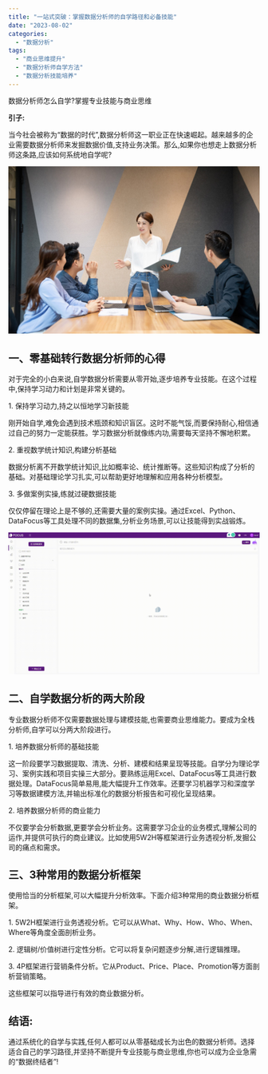 ```yaml
---
title: "一站式突破：掌握数据分析师的自学路径和必备技能"
date: "2023-08-02"
categories: 
  - "数据分析"
tags: 
  - "商业思维提升"
  - "数据分析师自学方法"
  - "数据分析技能培养"
---
```


数据分析师怎么自学?掌握专业技能与商业思维

**引子:**

当今社会被称为“数据的时代”,数据分析师这一职业正在快速崛起。越来越多的企业需要数据分析师来发掘数据价值,支持业务决策。那么,如果你也想走上数据分析师这条路,应该如何系统地自学呢?

![](images/1655177478-image-png.png)

## 一、零基础转行数据分析师的心得

对于完全的小白来说,自学数据分析需要从零开始,逐步培养专业技能。在这个过程中,保持学习动力和计划是非常关键的。

1\. 保持学习动力,持之以恒地学习新技能

刚开始自学,难免会遇到技术瓶颈和知识盲区。这时不能气馁,而要保持耐心,相信通过自己的努力一定能获胜。学习数据分析就像练内功,需要每天坚持不懈地积累。

2\. 重视数学统计知识,构建分析基础

数据分析离不开数学统计知识,比如概率论、统计推断等。这些知识构成了分析的基础。对基础理论学习扎实,可以帮助更好地理解和应用各种分析模型。

3\. 多做案例实操,练就过硬数据技能

仅仅停留在理论上是不够的,还需要大量的案例实操。通过Excel、Python、DataFocus等工具处理不同的数据集,分析业务场景,可以让技能得到实战锻炼。

![](images/1688435392-GIF%E5%9B%BE2-14-%E5%B0%8F%E6%85%A7-%E5%8C%BB%E7%96%97.gif)

## 二、自学数据分析的两大阶段

专业数据分析师不仅需要数据处理与建模技能,也需要商业思维能力。要成为全栈分析师,自学可以分两大阶段进行。

1\. 培养数据分析师的基础技能

这一阶段要学习数据提取、清洗、分析、建模和结果呈现等技能。自学分为理论学习、案例实践和项目实操三大部分。要熟练运用Excel、DataFocus等工具进行数据处理。DataFocus简单易用,能大幅提升工作效率。还要学习机器学习和深度学习等数据建模方法,并输出标准化的数据分析报告和可视化呈现结果。

2\. 培养数据分析师的商业能力

不仅要学会分析数据,更要学会分析业务。这需要学习企业的业务模式,理解公司的运作,并提供可执行的商业建议。比如使用5W2H等框架进行业务透视分析,发掘公司的痛点和需求。

## 三、3种常用的数据分析框架

使用恰当的分析框架,可以大幅提升分析效率。下面介绍3种常用的商业数据分析框架。

1\. 5W2H框架进行业务透视分析。它可以从What、Why、How、Who、When、Where等角度全面剖析业务。

2\. 逻辑树/价值树进行定性分析。它可以将复杂问题逐步分解,进行逻辑推理。

3\. 4P框架进行营销条件分析。它从Product、Price、Place、Promotion等方面剖析营销策略。

这些框架可以指导进行有效的商业数据分析。

## 结语:

通过系统化的自学与实践,任何人都可以从零基础成长为出色的数据分析师。选择适合自己的学习路径,并坚持不断提升专业技能与商业思维,你也可以成为企业急需的“数据终结者”!
